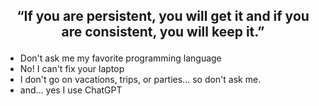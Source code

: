 ## <p align="center" > “If you are persistent, you will get it and if you are consistent, you will keep it.” </p>

- Don't ask me my favorite programming language
- No! I can't fix your laptop
- I don't go on vacations, trips, or parties... so don't ask me.
- and... yes I use ChatGPT
